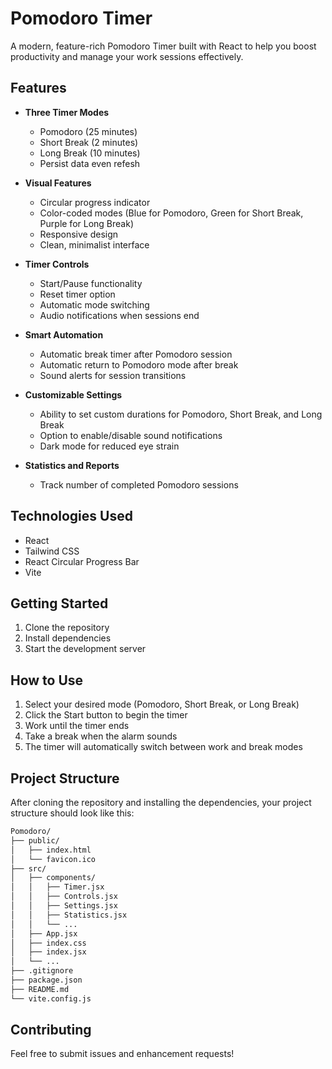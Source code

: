 # Pomodoro Timer

A modern, feature-rich Pomodoro Timer built with React to help you boost productivity and manage your work sessions effectively.

## Features

- **Three Timer Modes**

  - Pomodoro (25 minutes)
  - Short Break (2 minutes)
  - Long Break (10 minutes)
  - Persist data even refesh

- **Visual Features**

  - Circular progress indicator
  - Color-coded modes (Blue for Pomodoro, Green for Short Break, Purple for Long Break)
  - Responsive design
  - Clean, minimalist interface

- **Timer Controls**

  - Start/Pause functionality
  - Reset timer option
  - Automatic mode switching
  - Audio notifications when sessions end

- **Smart Automation**
  - Automatic break timer after Pomodoro session
  - Automatic return to Pomodoro mode after break
  - Sound alerts for session transitions

- **Customizable Settings**
  - Ability to set custom durations for Pomodoro, Short Break, and Long Break
  - Option to enable/disable sound notifications
  - Dark mode for reduced eye strain

- **Statistics and Reports**
  - Track number of completed Pomodoro sessions

## Technologies Used

- React
- Tailwind CSS
- React Circular Progress Bar
- Vite

## Getting Started

1. Clone the repository
2. Install dependencies
3. Start the development server

## How to Use

1. Select your desired mode (Pomodoro, Short Break, or Long Break)
2. Click the Start button to begin the timer
3. Work until the timer ends
4. Take a break when the alarm sounds
5. The timer will automatically switch between work and break modes

## Project Structure

After cloning the repository and installing the dependencies, your project structure should look like this:

```bash
Pomodoro/
├── public/
│   ├── index.html
│   └── favicon.ico
├── src/
│   ├── components/
│   │   ├── Timer.jsx
│   │   ├── Controls.jsx
│   │   ├── Settings.jsx
│   │   ├── Statistics.jsx
│   │   └── ...
│   ├── App.jsx
│   ├── index.css
│   ├── index.jsx
│   └── ...
├── .gitignore
├── package.json
├── README.md
└── vite.config.js
```

## Contributing

Feel free to submit issues and enhancement requests!